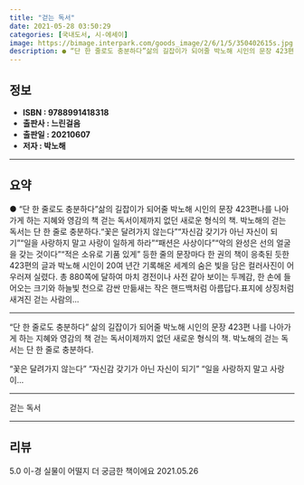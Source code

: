 ```yaml
---
title: "걷는 독서"
date: 2021-05-28 03:50:29
categories: [국내도서, 시-에세이]
image: https://bimage.interpark.com/goods_image/2/6/1/5/350402615s.jpg
description: ● “단 한 줄로도 충분하다”삶의 길잡이가 되어줄 박노해 시인의 문장 423편나를 나아가게 하는 지혜와 영감의 책 걷는 독서이제까지 없던 새로운 형식의 책. 박노해의 걷는 독서는 단 한 줄로 충분하다.“꽃은 달려가지 않는다”“자신감 갖기가 아닌 자신이 되기”“일을 사랑하지 말고 사랑이
---
```


## **정보**

- **ISBN : 9788991418318**
- **출판사 : 느린걸음**
- **출판일 : 20210607**
- **저자 : 박노해**

------



## **요약**

●  “단 한 줄로도 충분하다”삶의 길잡이가 되어줄 박노해 시인의 문장 423편나를 나아가게 하는 지혜와 영감의 책 걷는 독서이제까지 없던 새로운 형식의 책. 박노해의 걷는 독서는 단 한 줄로 충분하다.“꽃은 달려가지 않는다”“자신감 갖기가 아닌 자신이 되기”“일을 사랑하지 말고 사랑이 일하게 하라”“패션은 사상이다”“악의 완성은 선의 얼굴을 갖는 것이다”“적은 소유로 기품 있게” 등한 줄의 문장마다 한 권의 책이 응축된 듯한 423편의 글과 박노해 시인이 20여 년간 기록해온 세계의 숨은 빛을 담은 컬러사진이 어우러져 실렸다. 총 880쪽에 달하여 마치 경전이나 사전 같아 보이는 두께감, 한 손에 들어오는 크기와 하늘빛 천으로 감싼 만듦새는 작은 핸드백처럼 아름답다.표지에 상징처럼 새겨진 걷는 사람의...

------

“단 한 줄로도 충분하다”
삶의 길잡이가 되어줄 박노해 시인의 문장 423편
나를 나아가게 하는 지혜와 영감의 책 걷는 독서이제까지 없던 새로운 형식의 책. 박노해의 걷는 독서는 단 한 줄로 충분하다.

“꽃은 달려가지 않는다”
“자신감 갖기가 아닌 자신이 되기”
“일을 사랑하지 말고 사랑이... 

------


걷는 독서 

------


## **리뷰** 

5.0 이-경 실물이 어떨지 더 궁금한 책이에요 2021.05.26 <br/>